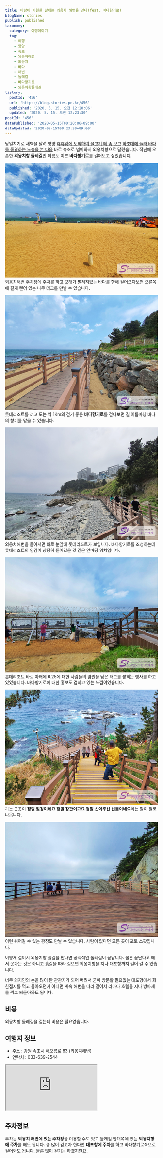 ```yaml
---
title: 바람이 시원한 날에는 외옹치 해변을 걷다(feat. 바다향기로)
blogName: stories
publish: published
taxonomy:
  category: 여행이야기
  tag:
    - 여행
    - 양양
    - 속초
    - 외옹치해변
    - 외옹치
    - 바다
    - 해변
    - 둘레길
    - 바다향기로
    - 외옹치항둘레길
tistory:
  postId: '456'
  url: 'https://blog.stories.pe.kr/456'
  published: '2020. 5. 15. 오전 12:20:06'
  updated: '2020. 5. 15. 오전 12:23:30'
postId: '456'
datePublished: '2020-05-15T00:20:06+09:00'
dateUpdated: '2020-05-15T00:23:30+09:00'
---
```




당일치기로 새벽을 달려 양양 [휴휴암에 도착하여 물고기 떼 좀 보고](https://blog.stories.pe.kr/454) [하조대에 들러 바다를 동경하는 노송을 본 다음](https://blog.stories.pe.kr/455) 바로 속초로 넘어와서 외옹치항으로 달렸습니다. 작년에 오픈한 **외옹치항 둘레길**인 이름도 이쁜 **바다향기로**를 걸어보고 싶었습니다.   

![외옹치해변](images/2020-05-14-23-43-45.png)  
외옹치해변 주차장에 주차를 하고 모래가 펼쳐져있는 바다를 향해 걸어오다보면 오른쪽에 길게 뻗어 있는 나무 데크를 만날 수 있습니다.   

![외옹치항 둘레길 바다향기로](images/2020-05-14-23-46-14.png)  
롯데리조트를 끼고 도는 약 1Km의 걷기 좋은 **바다향기로**를 걷다보면 길 이름마냥 바다의 향기를 맡을 수 있습니다.  

![롯데리조트가 보이는 풍경](images/2020-05-14-23-52-39.png)   
외옹치해변을 돌아서면 바로 눈앞에 롯데리조트가 보입니다. 바다향기로를 조성하는데 롯데리조트의 입김이 상당히 들어갔을 것 같은 앞마당 위치입니다.  

![6.25 기념 염원 달기](images/2020-05-14-23-57-22.png)  
롯데리조트 바로 아래에 6.25에 대한 사람들의 염원을 담은 태그를 붙히는 행사를 하고 있었습니다. 바다향기로에 대한 홍보도 겸하고 있는 느낌이였습니다.  

![](images/2020-05-14-23-59-31.png)  
가는 곳곳이 **정말 절경이네요 정말 장관이고요 정말 신이주신 선물이네요**라는 말이 절로 나옵니다. 

![넓은 광장](images/2020-05-15-00-03-32.png)   
이런 쉬어갈 수 있는 광장도 만날 수 있습니다. 사람이 없다면 모든 곳이 포토 스팟입니다.  

이렇게 걸어서 외옹치항 흙길을 만나면 공식적인 둘레길이 끝납니다. 물론 끝난다고 해서 못가는 것은 아니고 흙길을 따라 걸으면 외옹치항을 지나 대포항까지 걸어 갈 수 있습니다.  

너무 외지인의 손을 많이 탄 관광지가 되어 버려서 굳이 방문할 필요없는 대포항에서 회 한접시를 먹고 돌아오던지 아니면 계속 해변을 따라 걸어서 라마다 호텔을 지나 방파제를 찍고 되돌아와도 됩니다.  

## 비용  
외옹치항 둘레길을 걷는데 비용은 필요없습니다. 

## 여행지 정보  
- 주소 : 강원 속초시 해오름로 83 (외옹치해변)  
- 연락처 : 033-639-2544  
  
<div class='embed-responsive embed-responsive-16by9'>
    <iframe src='https://www.google.com/maps/embed?pb=!1m18!1m12!1m3!1d3136.2181725538844!2d128.60852621518686!3d38.181605979687454!2m3!1f0!2f0!3f0!3m2!1i1024!2i768!4f13.1!3m3!1m2!1s0x5fd8bb044dd1482f%3A0xdf5b2f353cb213b0!2z7Jm47Ji57LmYIOuwlOuLpO2Wpeq4sOuhnCDrkZjroIjquLg!5e0!3m2!1sko!2skr!4v1589469275976!5m2!1sko!2skr' class='embed-responsive-item' allowfullscreen></iframe>
</div>
 
## 주차정보  
주차는 **외옹치 해변에 있는 주차장**을 이용할 수도 있고 둘레길 반대쪽에 있는 **외옹치항에 주차**를 해도 됩니다. 좀 많이 걷고자 한다면 **대포항에 주차**를 하고 바다향기로쪽으로 걸어와도 됩니다. 물론 많이 걷기는 하겠지만요.
